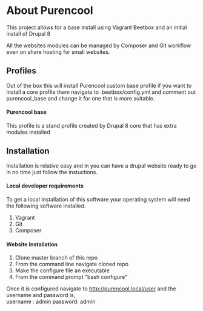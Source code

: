 # About Purencool

This project allows for a base install using Vagrant Beetbox and an initial install of Drupal 8

All the websites modules can be managed by Composer and Git workflow even on share hosting for small websites.

## Profiles
Out of the box this will install Purencool custom base profile if you want to install a core profile them navigate to .beetbox/config.yml and comment out purencool_base and change it for one that is more
suitable.

#### Purencool base
This profile is a stand profile created by Drupal 8 core that has extra modules installed


## Installation
Installation is relative easy and in you can have a drupal website ready to go in no time just follow the  instuctions. 

#### Local developer requirements
To get a local installation of this software your operating system will need the following software installed.  

1. Vagrant 
2. Git
3. Composer




#### Website Installation

1. Clone master branch of this repo 
2. From the command line navigate cloned repo
3. Make the configure file an executable
4. From the command prompt "bash configure"

Once it is configured navigate to http://purencool.local/user and the username and password is,   
username : admin
password: admin


